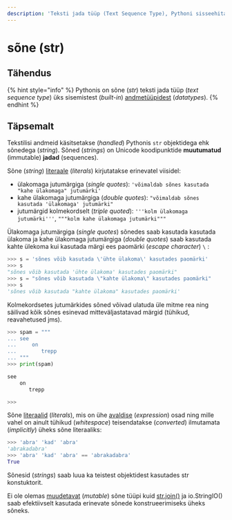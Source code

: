 ```yaml
---
description: 'Teksti jada tüüp (Text Sequence Type), Pythoni sisseehitatud andmetüüp.'
---
```


# sõne \(str\)

## Tähendus

{% hint style="info" %}
Pythonis on sõne \(_str_\) teksti jada tüüp \(_text sequence type_\) üks sisemistest \(_built-in_\) [andmetüüpidest](../../../terminid/sonastik/andmetueuep-datatype.md) \(_datatypes_\). 
{% endhint %}

## Täpsemalt

Tekstilisi andmeid käsitsetakse \(_handled_\) Pythonis `str` objektidega ehk sõnedega \(_string_\). Sõned \(_strings_\) on Unicode koodipunktide **muutumatud** \(immutable\) **jadad** \(sequences\).

Sõne \(_string_\) [literaale](../../../terminid/sonastik/literaal-literal.md) \(_literals_\) kirjutatakse erinevatel viisidel:

* ülakomaga jutumärgiga \(_single quotes_\): `'võimaldab sõnes kasutada "kahe ülakomaga" jutumärki'`
* kahe ülakomaga jutumärgiga \(_double quotes_\): `"võimaldab sõnes kasutada 'ülakomaga' jutumärki"`
* jutumärgid kolmekordselt \(_triple quoted_\): `'''kolm ülakomaga jutumärki'''`, `"""kolm kahe ülakomaga jutumärki"""`

Ülakomaga jutumärgiga \(_single quotes_\) sõnedes saab kasutada kasutada ülakoma ja kahe ülakomaga jutumärgiga \(_double quotes_\) saab kasutada kahte ülekoma kui kasutada märgi ees paomärki \(_escape character_\) `\` :

```python
>>> s = 'sõnes võib kasutada \'ühte ülakoma\' kasutades paomärki'
>>> s
"sõnes võib kasutada 'ühte ülakoma' kasutades paomärki"
>>> s = "sõnes võib kasutada \"kahte ülakoma\" kasutades paomärki"
>>> s
'sõnes võib kasutada "kahte ülakoma" kasutades paomärki'
```

Kolmekordsetes jutumärkides sõned võivad ulatuda üle mitme rea ning säilivad kõik sõnes esinevad mitteväljastatavad märgid \(tühikud, reavahetused jms\).

```python
>>> spam = """
... see
...     on
...        trepp
... """
>>> print(spam)

see
    on
       trepp

>>>
```

Sõne [literaalid](../../../terminid/sonastik/literaal-literal.md) \(_literals_\), mis  on ühe [avaldise](../../../terminid/sonastik/avaldis-expression.md) \(_expression_\) osad ning mille vahel on ainult tühikud \(_whitespace_\) teisendatakse \(_converted_\) ilmutamata \(_implicitly_\) üheks sõne literaaliks:

```python
>>> 'abra' 'kad' 'abra'
'abrakadabra'
>>> 'abra' 'kad' 'abra' == 'abrakadabra'
True
```

Sõnesid \(_strings_\) saab luua ka teistest objektidest kasutades str konstuktorit.

Ei ole olemas [muudetavat](../../../terminid/sonastik/muudetav-mutable.md) \(_mutable_\) sõne tüüpi kuid [str.join\(\)](untitled/str.join.md) ja io.StringIO\(\) saab efektiivselt kasutada erinevate sõnede konstrueerimiseks üheks sõneks.

